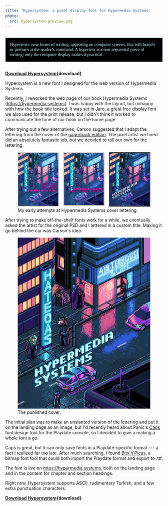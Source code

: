 ```yaml
---
title: "Hypersystem: a pixel display font for Hypermedia Systems"
photo:
  src: hypersystem-preview.png
---
```


<style>
@font-face { font-family: "Hypersystem"; src: url(/assets/fonts/Hypersystem.ttf) format(truetype) }
</style>

<figure style="
  font-family: Hypersystem; hyphens: auto; color: #bbf7ff; background: black;
  margin: 2em 0; padding: 0 1em; border: 1px solid currentcolor;">

Hypertexts: new forms of writing, appearing on computer screens, that will
branch or perform at the reader’s command. A hypertext is a non-sequential
piece of writing; only the computer display makes it practical.

</figure>

**[Download Hypersystem](/assets/fonts/Hypersystem.ttf){download}**

Hypersystem is a new font I designed for the web version of Hypermedia Systems.

Recently, I reworked the web page of our book Hypermedia Systems
(<https://hypermedia.systems>). I was happy with the layout, but unhappy with
how the book title looked. It was set in Jaro, a great free display font we also
used for the print release, but I didn't think it worked to communicate the tone
of our book on the home page.

After trying out a few alternatives, Carson suggested that I adapt the lettering
from the cover of the [paperback edition]. The pixel artist we hired did an
absolutely fantastic job, but we decided to roll our own for the lettering.

[paperback edition]: <https://www.lulu.com/shop/deniz-ak%C5%9Fim%C5%9Fek-and-adam-stepinski-and-carson-gross-and-mike-amundsen/hypermedia-systems/paperback/product-jen2vm2.html>

<figure>
  <div style="display: flex; flex-flow: row nowrap; gap: 1em;">
    <figure style="margin: 0; flex: 1 1 auto;"><a href=/assets/photos/hypersys-lettering-1.png><img src=/assets/photos/hypersys-lettering-1.png></a></figure>
    <figure style="margin: 0; flex: 1 1 auto;"><a href=/assets/photos/hypersys-lettering-2.png><img src=/assets/photos/hypersys-lettering-2.png></a></figure>
    <figure style="margin: 0; flex: 1 1 auto;"><a href=/assets/photos/hypersys-lettering-3.png><img src=/assets/photos/hypersys-lettering-3.png></a></figure>
  </div>
<figcaption>My early attempts at Hypermedia Systems cover lettering.</figcaption>
</figure>

After trying to make off-the-shelf fonts work for a while, we eventually asked
the artist for the original PSD and I lettered in a custom title. Making it go
behind the car was Carson's idea.

<figure>
<a href=/assets/photos/hypersys-lettering-final.png><img src=/assets/photos/hypersys-lettering-final.png></a>
<figcaption>The published cover.</figcaption>
</figure>

The initial plan was to make an unslanted version of the lettering and put it
on the landing page as an image, but I'd recently heard about Panic's [Caps]
font design tool for the Playdate console, so I decided to give a making a whole
font a go.

[caps]: <https://play.date/caps>

Caps is great, but it can only save fonts in a Playdate-specific format --- a
fact I realized far too late. After much searching, I found [Bits'n'Picas], a
bitmap font tool that could both import the Playdate format and export to .ttf.

[Bits'n'Picas]: <https://github.com/kreativekorp/bitsnpicas>

The font is live on <https://hypermedia.systems>, both on the landing page and
in the content for chapter and section headings.

Right now, Hypersystem supports ASCII, rudimentary Turkish, and a few extra
punctuation characters.

**[Download Hypersystem](/assets/fonts/Hypersystem.ttf){download}**
